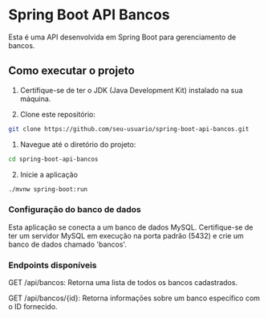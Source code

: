 # Spring Boot API Bancos

Esta é uma API desenvolvida em Spring Boot para gerenciamento de bancos.

## Como executar o projeto

1. Certifique-se de ter o JDK (Java Development Kit) instalado na sua máquina.

2. Clone este repositório:

```bash
git clone https://github.com/seu-usuario/spring-boot-api-bancos.git
```

1. Navegue até o diretório do projeto:
```bash
cd spring-boot-api-bancos
```

2. Inicie a aplicação
```bash
./mvnw spring-boot:run
```

### Configuração do banco de dados
Esta aplicação se conecta a um banco de dados MySQL. Certifique-se de ter um servidor MySQL em execução na porta padrão (5432) e crie um banco de dados chamado 'bancos'.

### Endpoints disponíveis
GET /api/bancos: Retorna uma lista de todos os bancos cadastrados.

GET /api/bancos/{id}: Retorna informações sobre um banco específico com o ID fornecido.